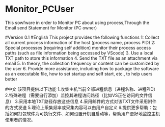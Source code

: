 # Monitor_PCUser
This sowfware in order to Monitor PC about using process,Through the Email send Statement for Monitor (PC owner)

#Version 0.1
#English
This project provides the following functions
1: Collect all current process information of the host (process name, process PID)
2: Special processes (requiring self addition) monitor their process access paths (such as file information being accessed by VScode)
3. Use a local TXT path to store this information
4. Send the TXT file as an attachment via email
5. In theory, the collection frequency or content can be customized by the user
6. Provide more assistance, including how to package the software as an executable file, how to set startup and self start, etc., to help users better

#中文
该项目提供以下功能
1.收集主机当前全部进程信息（进程名称、进程PID）
2.特殊进程（需要自行添加）监控其进程访问路径（比如VS正在访问的文件信息）
3.采用本地TXT路径存放这些信息
4.采用邮件的方式对该TXT文件采用附件的方式发送
5.理论上采集频率或采集内容可以由用户自定义
6.提供更多帮助：包括如何打包软件为可执行文件、如何设置开机自启动等，帮助用户更好地监控主机使用者的情况。